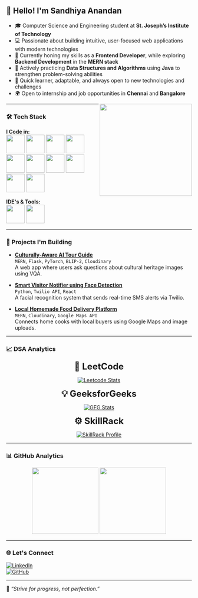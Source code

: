## 👋 Hello! I'm Sandhiya Anandan

- 🎓 Computer Science and Engineering student at **St. Joseph’s Institute of Technology**  
- 💻 Passionate about building intuitive, user-focused web applications with modern technologies  
- 🌱 Currently honing my skills as a **Frontend Developer**, while exploring **Backend Development** in the **MERN stack**  
- 📌 Actively practicing **Data Structures and Algorithms** using **Java** to strengthen problem-solving abilities  
- 🚀 Quick learner, adaptable, and always open to new technologies and challenges  
- 🌍 Open to internship and job opportunities in **Chennai** and **Bangalore**

<img align="right" width="250" src="https://user-images.githubusercontent.com/74038190/236119160-976a0405-caa7-470c-9356-16d43402ea0a.gif" />

---

### 🛠️ Tech Stack

**I Code in:**  
<img height="50" src="https://img.icons8.com/color/48/000000/java-coffee-cup-logo.png"/>  <img height="50" src="https://img.icons8.com/color/48/000000/c-programming.png"/>   <img height="50" src="https://img.icons8.com/color/48/000000/html-5--v1.png"/>   <img height="50" src="https://img.icons8.com/color/48/000000/css3.png"/>   <img height="50" src="https://img.icons8.com/color/48/000000/javascript--v1.png"/>   <img height="50" src="https://img.icons8.com/external-tal-revivo-color-tal-revivo/48/external-react-a-javascript-library-for-building-user-interfaces-logo-color-tal-revivo.png"/>   <img height="50" src="https://img.icons8.com/color/48/000000/nodejs.png"/>   <img height="50" src="https://img.icons8.com/nolan/50/express-js.png"/>   <img height="50" src="https://img.icons8.com/color/48/000000/mongodb.png"/>   <img height="50" src="https://img.icons8.com/fluency/48/000000/mysql-logo.png"/>

**IDE's & Tools:**  
<img height="50" src="https://img.icons8.com/color/48/000000/visual-studio-code-2019.png"/>  <img height="50" src="https://img.icons8.com/sf-black/64/github.png"/>


---

### 🚀 Projects I'm Building

- **[Culturally-Aware AI Tour Guide](https://github.com/sandhiya-555/AI-Tour-Guide)**  
  `MERN`, `Flask`, `PyTorch`, `BLIP-2`, `Cloudinary`  
  A web app where users ask questions about cultural heritage images using VQA.

- **[Smart Visitor Notifier using Face Detection](https://github.com/sandhiya-555/Face-Detection-project)**  
  `Python`, `Twilio API`, `React`  
  A facial recognition system that sends real-time SMS alerts via Twilio.

- **[Local Homemade Food Delivery Platform](https://github.com/sandhiya-555/Local-HomeFood-Delivery-Platform)**  
  `MERN`, `Cloudinary`, `Google Maps API`  
  Connects home cooks with local buyers using Google Maps and image uploads.

---

### 📈 DSA Analytics

<p align="center">
  <p align="center"><strong style='font-size:24px;'>🚀 LeetCode</strong></p>
</p>
<p align="center">
  <a href="https://leetcode.com/Sandhiya_A">
    <img src="https://leetcard.jacoblin.cool/Sandhiya_A?border=0&radius=10&theme=dark&ext=contest" alt="Leetcode Stats" />
  </a>
</p>

<p align="center">
  <p align="center"><strong style='font-size:24px;'>💡 GeeksforGeeks</strong></p>
</p>
<p align="center">
  <a href="https://auth.geeksforgeeks.org/user/sandhiyau1jg/practice/">
    <img src="https://gfgstatscard.vercel.app/sandhiyau1jg" alt="GFG Stats" />
  </a>
</p>

<p align="center">
  <p align="center"><strong style='font-size:24px;'>⚙️ SkillRack</strong></p>
</p>
<p align="center">
  <a href="https://www.skillrack.com/faces/resume.xhtml?id=407251&key=423b0086ac562dc883adbbd7904045730709b805">
    <img src="https://img.shields.io/badge/SkillRack-View_Profile-blueviolet?style=for-the-badge" alt="SkillRack Profile" />
  </a>
</p>

---

### 📊 GitHub Analytics

<p align="center">
  <img height="180em" src="https://github-readme-streak-stats-rust-zeta.vercel.app/?user=sandhiya-555&theme=dark&hide_border=true" />
  <img height="180em" src="https://github-readme-stats.vercel.app/api/top-langs/?username=sandhiya-555&show_icons=true&hide_border=true&layout=compact&langs_count=8&theme=dark" />
</p>

---

### 🌐 Let's Connect

[![LinkedIn](https://img.shields.io/badge/LinkedIn-0077B5?style=for-the-badge&logo=linkedin&logoColor=white)](https://www.linkedin.com/in/sandhiya-anandan-5a1b26259)  
[![GitHub](https://img.shields.io/badge/GitHub-181717?style=for-the-badge&logo=github&logoColor=white)](https://github.com/sandhiya-555)

---

📌 *“Strive for progress, not perfection.”*
